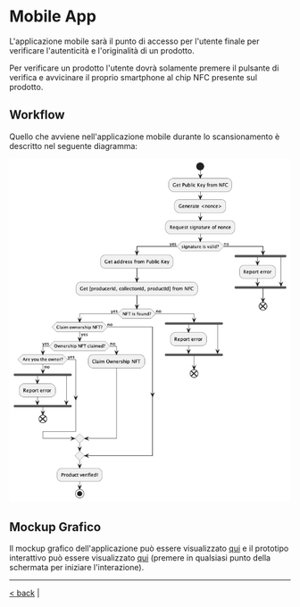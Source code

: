 # Mobile App

L'applicazione mobile sarà il punto di accesso per l'utente finale per verificare l'autenticità e l'originalità di un prodotto.

Per verificare un prodotto l'utente dovrà solamente premere il pulsante di verifica e avvicinare il proprio smartphone al chip NFC presente sul prodotto.

## Workflow

Quello che avviene nell'applicazione mobile durante lo scansionamento è descritto nel seguente diagramma:

<p align="center">
    <img src="../diagrams/out/mobile-workflow/mobile-workflow.png" alt="mobile app workflow">
</p>

## Mockup Grafico

Il mockup grafico dell'applicazione può essere visualizzato [qui](https://www.figma.com/file/pfKjegMWyvKefAlKYeGRi9/Radix?type=design&node-id=0%3A1&mode=design&t=Fq0trQShQRQt8ie3-1) e il prototipo interattivo può essere visualizzato [qui](https://www.figma.com/proto/pfKjegMWyvKefAlKYeGRi9/Radix?type=design&node-id=1-115&t=UXcKAo1JpIvFimpy-1&scaling=scale-down&page-id=0%3A1&starting-point-node-id=1%3A115&mode=design) (premere in qualsiasi punto della schermata per iniziare l'interazione).


<hr>

[< back](./smart_contract.md) |